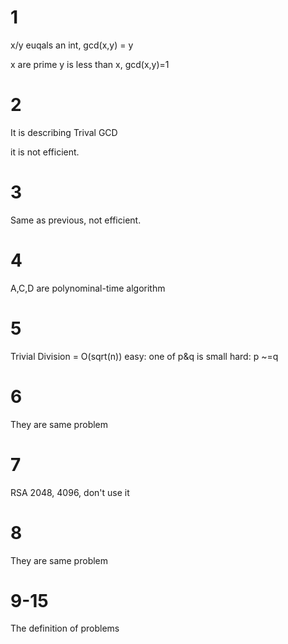 # 1

x/y euqals an int, gcd(x,y) = y

x are prime y is less than x, gcd(x,y)=1

# 2

It is describing Trival GCD

it is not efficient.

# 3

Same as previous, not efficient.

# 4
A,C,D are polynominal-time algorithm

# 5

Trivial Division = O(sqrt(n))
easy: one of p&q is small
hard: p ~=q

# 6
They are same problem

# 7
RSA 2048, 4096, don't use it

# 8
They are same problem

# 9-15
The definition of problems